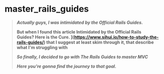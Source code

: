 # master_rails_guides


> 
> ***Actually guys, I was intimidated by the Official Rails Guides.***
>
> **But when I found this article Intimidated by the Official Rails Guides? Here is the Cure.
](https://www.sihui.io/how-to-study-the-rails-guides/) that I suggest at least skim through it, that describe what I'm struggling with**
>
> ***So finally, I decided to go with The Rails Guides to master MVC***
>
> ***Here you're gonna find the journey to that goal.***
>
